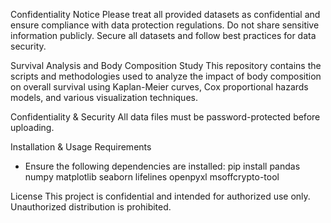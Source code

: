 Confidentiality Notice
Please treat all provided datasets as confidential and ensure compliance with data protection regulations. Do not share sensitive information publicly. Secure all datasets and follow best practices for data security.

Survival Analysis and Body Composition Study
This repository contains the scripts and methodologies used to analyze the impact of body composition on overall survival using Kaplan-Meier curves, Cox proportional hazards models, and various visualization techniques.

Confidentiality & Security
All data files must be password-protected before uploading.

Installation & Usage
Requirements
- Ensure the following dependencies are installed:
pip install pandas numpy matplotlib seaborn lifelines openpyxl msoffcrypto-tool

License
This project is confidential and intended for authorized use only. Unauthorized distribution is prohibited.
